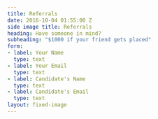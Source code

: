 ```yaml
---
title: Referrals
date: 2016-10-04 01:55:00 Z
side image title: Referrals
heading: Have someone in mind?
subheading: "$1000 if your friend gets placed"
form:
- label: Your Name
  type: text
- label: Your Email
  type: text
- label: Candidate's Name
  type: text
- label: Candidate's Email
  type: text
layout: fixed-image
---
```


